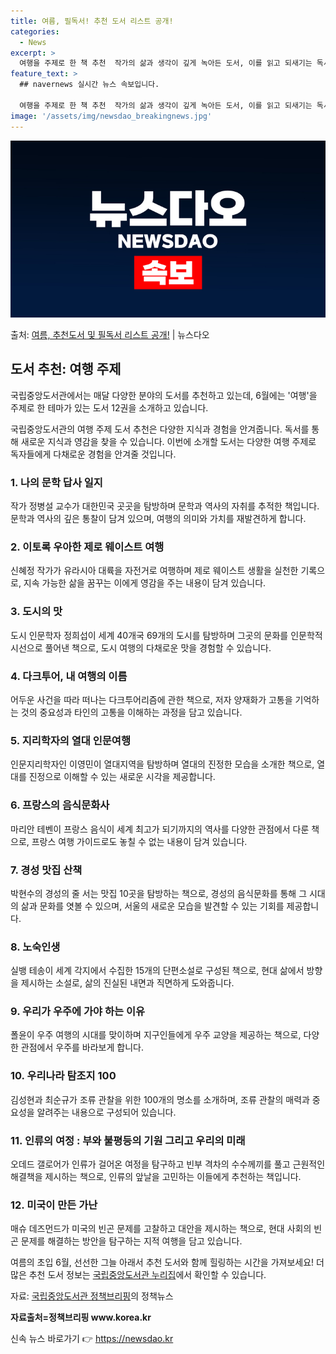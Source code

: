 ```yaml
---
title: 여름, 필독서! 추천 도서 리스트 공개!
categories:
  - News
excerpt: >
  여행을 주제로 한 책 추천  작가의 삶과 생각이 깊게 녹아든 도서, 이를 읽고 되새기는 독서는 여행을 떠난 …
feature_text: >
  ## navernews 실시간 뉴스 속보입니다.

  여행을 주제로 한 책 추천  작가의 삶과 생각이 깊게 녹아든 도서, 이를 읽고 되새기는 독서는 여행을 떠난 …
image: '/assets/img/newsdao_breakingnews.jpg'
---
```


![뉴스다오 속보](/assets/img/newsdao_breakingnews.jpg)

<p>출처: <a href="https://newsdao.kr/4214" rel="dofollow">여름, 추천도서 및 필독서 리스트 공개!</a> | 뉴스다오</p>

<h2 data-ke-size="size26">도서 추천: 여행 주제</h2>
국립중앙도서관에서는 매달 다양한 분야의 도서를 추천하고 있는데, 6월에는 '여행'을 주제로 한 테마가 있는 도서 12권을 소개하고 있습니다.

<p data-ke-size="size16">국립중앙도서관의 여행 주제 도서 추천은 다양한 지식과 경험을 안겨줍니다. 독서를 통해 새로운 지식과 영감을 찾을 수 있습니다. 이번에 소개할 도서는 다양한 여행 주제로 독자들에게 다채로운 경험을 안겨줄 것입니다.</p>

<h3><b>1. 나의 문학 답사 일지</b></h3>
작가 정병설 교수가 대한민국 곳곳을 탐방하며 문학과 역사의 자취를 추적한 책입니다. 문학과 역사의 깊은 통찰이 담겨 있으며, 여행의 의미와 가치를 재발견하게 합니다.

<h3><b>2. 이토록 우아한 제로 웨이스트 여행</b></h3>
신혜정 작가가 유라시아 대륙을 자전거로 여행하며 제로 웨이스트 생활을 실천한 기록으로, 지속 가능한 삶을 꿈꾸는 이에게 영감을 주는 내용이 담겨 있습니다.

<h3><b>3. 도시의 맛</b></h3>
도시 인문학자 정희섭이 세계 40개국 69개의 도시를 탐방하며 그곳의 문화를 인문학적 시선으로 풀어낸 책으로, 도시 여행의 다채로운 맛을 경험할 수 있습니다.

<h3><b>4. 다크투어, 내 여행의 이름</b></h3>
어두운 사건을 따라 떠나는 다크투어리즘에 관한 책으로, 저자 양재화가 고통을 기억하는 것의 중요성과 타인의 고통을 이해하는 과정을 담고 있습니다.

<h3><b>5. 지리학자의 열대 인문여행</b></h3>
인문지리학자인 이영민이 열대지역을 탐방하며 열대의 진정한 모습을 소개한 책으로, 열대를 진정으로 이해할 수 있는 새로운 시각을 제공합니다.

<h3><b>6. 프랑스의 음식문화사</b></h3>
마리안 테벤이 프랑스 음식이 세계 최고가 되기까지의 역사를 다양한 관점에서 다룬 책으로, 프랑스 여행 가이드로도 놓칠 수 없는 내용이 담겨 있습니다.

<h3><b>7. 경성 맛집 산책</b></h3>
박현수의 경성의 줄 서는 맛집 10곳을 탐방하는 책으로, 경성의 음식문화를 통해 그 시대의 삶과 문화를 엿볼 수 있으며, 서울의 새로운 모습을 발견할 수 있는 기회를 제공합니다.

<h3><b>8. 노숙인생</b></h3>
실뱅 테송이 세계 각지에서 수집한 15개의 단편소설로 구성된 책으로, 현대 삶에서 방향을 제시하는 소설로, 삶의 진실된 내면과 직면하게 도와줍니다.

<h3><b>9. 우리가 우주에 가야 하는 이유</b></h3>
폴윤이 우주 여행의 시대를 맞이하며 지구인들에게 우주 교양을 제공하는 책으로, 다양한 관점에서 우주를 바라보게 합니다.

<h3><b>10. 우리나라 탐조지 100</b></h3>
김성현과 최순규가 조류 관찰을 위한 100개의 명소를 소개하며, 조류 관찰의 매력과 중요성을 알려주는 내용으로 구성되어 있습니다.

<h3><b>11. 인류의 여정 : 부와 불평등의 기원 그리고 우리의 미래</b></h3>
오데드 갤로어가 인류가 걸어온 여정을 탐구하고 빈부 격차의 수수께끼를 풀고 근원적인 해결책을 제시하는 책으로, 인류의 앞날을 고민하는 이들에게 추천하는 책입니다.

<h3><b>12. 미국이 만든 가난</b></h3>
매슈 데즈먼드가 미국의 빈곤 문제를 고찰하고 대안을 제시하는 책으로, 현대 사회의 빈곤 문제를 해결하는 방안을 탐구하는 지적 여행을 담고 있습니다.

<p data-ke-size="size16">여름의 초입 6월, 선선한 그늘 아래서 추천 도서와 함께 힐링하는 시간을 가져보세요! 더 많은 추천 도서 정보는 <a href="https://newsdao.kr/4214">국립중앙도서관 누리집</a>에서 확인할 수 있습니다.</p>
<p data-ke-size="size16">자료: <a href="https://www.korea.kr/main.do">국립중앙도서관 정책브리핑</a>의 정책뉴스</p>
<p data-ke-size="size16"><b>자료출처=정책브리핑 www.korea.kr</b></p> 

신속 뉴스 바로가기 👉 <a href="https://newsdao.kr" rel="dofollow">https://newsdao.kr</a>


